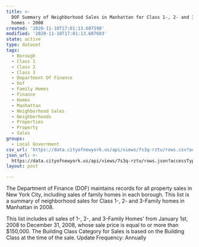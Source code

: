 ```yaml
---
title: >-
  DOF Summary of Neighborhood Sales in Manhattan for Class 1-, 2- and 3-Family
  homes - 2008
created: '2020-11-10T17:01:13.607590'
modified: '2020-11-10T17:01:13.607603'
state: active
type: dataset
tags:
  - Borough
  - Class 1
  - Class 2
  - Class 3
  - Department Of Finance
  - Dof
  - Family Homes
  - Finance
  - Homes
  - Manhattan
  - Neighborhood Sales
  - Neighborhoods
  - Properties
  - Property
  - Sales
groups:
  - Local Government
csv_url: 'https://data.cityofnewyork.us/api/views/7s3q-rztu/rows.csv?accessType=DOWNLOAD'
json_url: >-
  https://data.cityofnewyork.us/api/views/7s3q-rztu/rows.json?accessType=DOWNLOAD
layout: post

---
```

The Department of Finance (DOF) maintains records for all property sales in New York City, including sales of family homes in each borough. This list is a summary of neighborhood sales for Class 1-, 2- and 3-Family homes in Manhattan in 2008.

This list includes all sales of 1-, 2-, and 3-Family Homes' from January 1st, 2008 to December 31, 2008, whose sale price is equal to or more than $150,000.  The Building Class Category for Sales is based on the Building Class at the time of the sale.
Update Frequency: Annually
